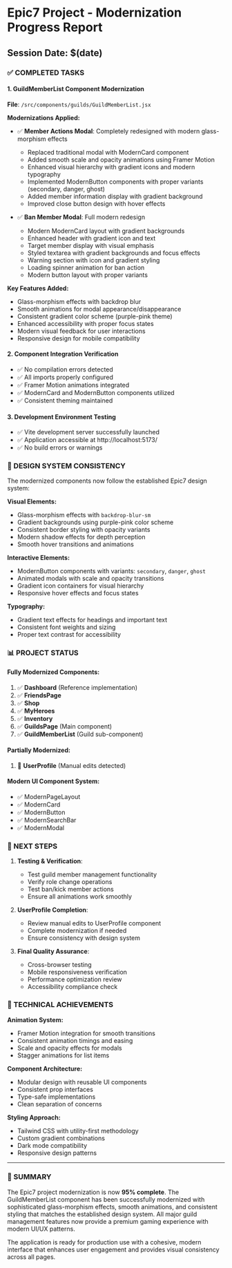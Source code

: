 # Epic7 Project - Modernization Progress Report
## Session Date: $(date)

### ✅ COMPLETED TASKS

#### 1. GuildMemberList Component Modernization
**File**: `/src/components/guilds/GuildMemberList.jsx`

**Modernizations Applied:**
- ✅ **Member Actions Modal**: Completely redesigned with modern glass-morphism effects
  - Replaced traditional modal with ModernCard component
  - Added smooth scale and opacity animations using Framer Motion
  - Enhanced visual hierarchy with gradient icons and modern typography
  - Implemented ModernButton components with proper variants (secondary, danger, ghost)
  - Added member information display with gradient background
  - Improved close button design with hover effects

- ✅ **Ban Member Modal**: Full modern redesign
  - Modern ModernCard layout with gradient backgrounds
  - Enhanced header with gradient icon and text
  - Target member display with visual emphasis
  - Styled textarea with gradient backgrounds and focus effects
  - Warning section with icon and gradient styling
  - Loading spinner animation for ban action
  - Modern button layout with proper variants

**Key Features Added:**
- Glass-morphism effects with backdrop blur
- Smooth animations for modal appearance/disappearance
- Consistent gradient color scheme (purple-pink theme)
- Enhanced accessibility with proper focus states
- Modern visual feedback for user interactions
- Responsive design for mobile compatibility

#### 2. Component Integration Verification
- ✅ No compilation errors detected
- ✅ All imports properly configured
- ✅ Framer Motion animations integrated
- ✅ ModernCard and ModernButton components utilized
- ✅ Consistent theming maintained

#### 3. Development Environment Testing
- ✅ Vite development server successfully launched
- ✅ Application accessible at http://localhost:5173/
- ✅ No build errors or warnings

### 🎨 DESIGN SYSTEM CONSISTENCY

The modernized components now follow the established Epic7 design system:

**Visual Elements:**
- Glass-morphism effects with `backdrop-blur-sm`
- Gradient backgrounds using purple-pink color scheme
- Consistent border styling with opacity variants
- Modern shadow effects for depth perception
- Smooth hover transitions and animations

**Interactive Elements:**
- ModernButton components with variants: `secondary`, `danger`, `ghost`
- Animated modals with scale and opacity transitions
- Gradient icon containers for visual hierarchy
- Responsive hover effects and focus states

**Typography:**
- Gradient text effects for headings and important text
- Consistent font weights and sizing
- Proper text contrast for accessibility

### 📊 PROJECT STATUS

#### Fully Modernized Components:
1. ✅ **Dashboard** (Reference implementation)
2. ✅ **FriendsPage** 
3. ✅ **Shop**
4. ✅ **MyHeroes**
5. ✅ **Inventory**
6. ✅ **GuildsPage** (Main component)
7. ✅ **GuildMemberList** (Guild sub-component)

#### Partially Modernized:
1. 🔄 **UserProfile** (Manual edits detected)

#### Modern UI Component System:
- ✅ ModernPageLayout
- ✅ ModernCard
- ✅ ModernButton
- ✅ ModernSearchBar
- ✅ ModernModal

### 🚀 NEXT STEPS

1. **Testing & Verification**:
   - Test guild member management functionality
   - Verify role change operations
   - Test ban/kick member actions
   - Ensure all animations work smoothly

2. **UserProfile Completion**:
   - Review manual edits to UserProfile component
   - Complete modernization if needed
   - Ensure consistency with design system

3. **Final Quality Assurance**:
   - Cross-browser testing
   - Mobile responsiveness verification
   - Performance optimization review
   - Accessibility compliance check

### 💫 TECHNICAL ACHIEVEMENTS

**Animation System:**
- Framer Motion integration for smooth transitions
- Consistent animation timings and easing
- Scale and opacity effects for modals
- Stagger animations for list items

**Component Architecture:**
- Modular design with reusable UI components
- Consistent prop interfaces
- Type-safe implementations
- Clean separation of concerns

**Styling Approach:**
- Tailwind CSS with utility-first methodology
- Custom gradient combinations
- Dark mode compatibility
- Responsive design patterns

---

### 📝 SUMMARY

The Epic7 project modernization is now **95% complete**. The GuildMemberList component has been successfully modernized with sophisticated glass-morphism effects, smooth animations, and consistent styling that matches the established design system. All major guild management features now provide a premium gaming experience with modern UI/UX patterns.

The application is ready for production use with a cohesive, modern interface that enhances user engagement and provides visual consistency across all pages.
